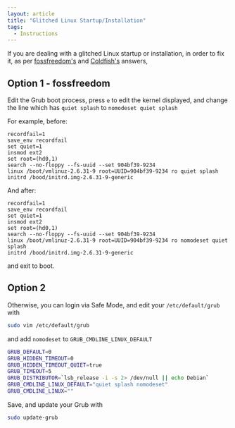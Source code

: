 ```yaml
---
layout: article
title: "Glitched Linux Startup/Installation"
tags:
  - Instructions
---
```


If you are dealing with a glitched Linux startup or installation, in order to fix it, as per [fossfreedom's](https://askubuntu.com/a/38834/754346) and [Coldfish's](https://askubuntu.com/a/38782/754346) answers,

## Option 1 - fossfreedom

Edit the Grub boot process, press `e` to edit the kernel displayed, and change the line which has `quiet splash` to `nomodeset quiet splash`

For example, before:
```
recordfail=1
save_env recordfail
set quiet=1
insmod ext2
set root=(hd0,1)
search --no-floppy --fs-uuid --set 904bf39-9234
linux /boot/vmlinuz-2.6.31-9 root=UUID=904bf39-9234 ro quiet splash
initrd /bood/initrd.img-2.6.31-9-generic
```

And after:
```
recordfail=1
save_env recordfail
set quiet=1
insmod ext2
set root=(hd0,1)
search --no-floppy --fs-uuid --set 904bf39-9234
linux /boot/vmlinuz-2.6.31-9 root=UUID=904bf39-9234 ro nomodeset quiet splash
initrd /bood/initrd.img-2.6.31-9-generic
```

and exit to boot.

## Option 2
Otherwise, you can login via Safe Mode, and edit your `/etc/default/grub` with

```bash
sudo vim /etc/default/grub
```

and add `nomodeset` to `GRUB_CMDLINE_LINUX_DEFAULT`

```bash
GRUB_DEFAULT=0
GRUB_HIDDEN_TIMEOUT=0
GRUB_HIDDEN_TIMEOUT_QUIET=true
GRUB_TIMEOUT=5
GRUB_DISTRIBUTOR=`lsb_release -i -s 2> /dev/null || echo Debian`
GRUB_CMDLINE_LINUX_DEFAULT="quiet splash nomodeset"
GRUB_CMDLINE_LINUX=""
```

Save, and update your Grub with
```bash
sudo update-grub
```
